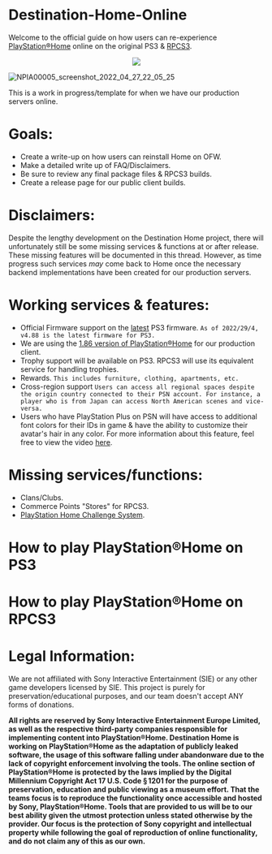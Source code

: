 # Destination-Home-Online

Welcome to the official guide on how users can re-experience [PlayStation®Home](https://en.wikipedia.org/wiki/PlayStation_Home) online on the original PS3 &amp; [RPCS3](https://rpcs3.net/).

<p align="center">
<a href="https://discord.gg/QguSBT3"><img src="https://img.shields.io/badge/Discord-Destination%20Home-%235865F2"></a>
</p>


![NPIA00005_screenshot_2022_04_27_22_05_25](https://user-images.githubusercontent.com/67494727/165727137-22142bb8-ff30-473c-afde-3e71f6fbdf8e.png)

This is a work in progress/template for when we have our production servers online.

# Goals:

- Create a write-up on how users can reinstall Home on OFW.
- Make a detailed write up of FAQ/Disclaimers.
- Be sure to review any final package files & RPCS3 builds.
- Create a release page for our public client builds.

# Disclaimers:

Despite the lengthy development on the Destination Home project, there will unfortunately still be some missing services & functions at or after release. These missing features will be documented in this thread. However, as time progress such services *may* come back to Home once the necessary backend implementations have been created for our production servers. 

# Working services & features:

- Official Firmware support on the [latest](https://www.playstation.com/en-us/support/hardware/ps3/system-software/) PS3 firmware. `As of 2022/29/4, v4.88 is the latest firmware for PS3.`
- We are using the [1.86 version of PlayStation®Home](https://www.ign.com/articles/2014/03/11/playstation-home-getting-trophies-in-new-update) for our production client.
- Trophy support will be available on PS3. RPCS3 will use its equivalent service for handling trophies.
- Rewards. `This includes furniture, clothing, apartments, etc.`
- Cross-region support `Users can access all regional spaces despite the origin country connected to their PSN account. For instance, a player who is from Japan can access North American scenes and vice-versa.`
- Users who have PlayStation Plus on PSN will have access to additional font colors for their IDs in game & have the ability to customize their avatar's hair in any color. For more information about this feature, feel free to view the video [here]().


# Missing services/functions:

- Clans/Clubs. 
- Commerce Points "Stores" for RPCS3.
- [PlayStation Home Challenge System](https://blog.playstation.com/archive/2013/10/29/playstation-home-update-do-you-accept-the-challenge).


# How to play PlayStation®Home on PS3

# How to play PlayStation®Home on RPCS3

# Legal Information:

We are not affiliated with Sony Interactive Entertainment (SIE) or any other game developers licensed by SIE. This project is purely for preservation/educational purposes, and our team doesn't accept ANY forms of donations.

**All rights are reserved by Sony Interactive Entertainment Europe Limited, as well as the respective third-party companies responsible for implementing content into PlayStation®Home. Destination Home is working on PlayStation®Home as the adaptation of publicly leaked software, the usage of this software falling under abandonware due to the lack of copyright enforcement involving the tools. The online section of PlayStation®Home is protected by the laws implied by the Digital Millennium Copyright Act 17 U.S. Code § 1201 for the purpose of preservation, education and public viewing as a museum effort. That the teams focus is to reproduce the functionality once accessible and hosted by Sony, PlayStation®Home. Tools that are provided to us will be to our best ability given the utmost protection unless stated otherwise by the provider. Our focus is the protection of Sony copyright and intellectual property while following the goal of reproduction of online functionality, and do not claim any of this as our own.**
